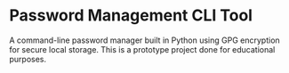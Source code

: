 # Password Management CLI Tool

A command-line password manager built in Python using GPG encryption for secure local storage. This is a prototype project done for educational purposes.
